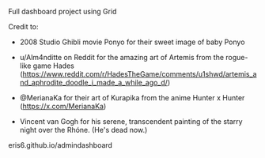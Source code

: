 Full dashboard project using Grid

Credit to: 
- 2008 Studio Ghibli movie Ponyo for their sweet image of baby Ponyo

- u/Alm4nditte on Reddit for the amazing art of Artemis from the rogue-like game Hades (https://www.reddit.com/r/HadesTheGame/comments/u1shwd/artemis_and_aphrodite_doodle_i_made_a_while_ago_d/)

- @MerianaKa for their art of Kurapika from the anime Hunter x Hunter (https://x.com/MerianaKa)

- Vincent van Gogh for his serene, transcendent painting of the starry night over the Rhóne. (He's dead now.)


eris6.github.io/admindashboard
